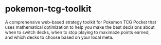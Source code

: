 # pokemon-tcg-toolkit
A comprehensive web-based strategy toolkit for Pokemon TCG Pocket that uses mathematical optimization to help you make the best decisions about when to switch decks, when to stop playing to maximaze points earned, and which decks to choose based on your local meta.
